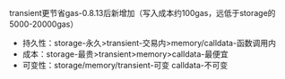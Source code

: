 transient更节省gas-0.8.13后新增加（写入成本约100gas，远低于storage的5000-20000gas）
- 持久性：storage-永久>transient-交易内>memory/calldata-函数调用内
- 成本：storage-最贵>transient>memory>calldata-最便宜
- 可变性：storage/memory/transient-可变 calldata-不可变